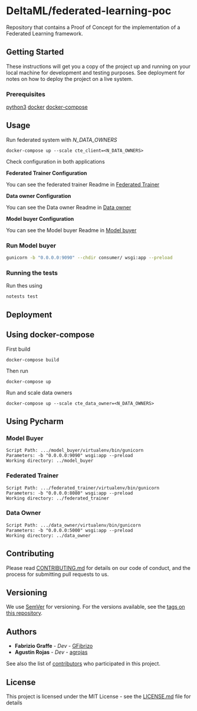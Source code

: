 # DeltaML/federated-learning-poc

Repository that contains a Proof of Concept for the implementation of a Federated Learning framework.


## Getting Started

These instructions will get you a copy of the project up and running on your local machine for development and testing purposes. See deployment for notes on how to deploy the project on a live system.

### Prerequisites


[python3](https://www.python.org/download/releases/3.0/)
[docker](https://www.docker.com/)
[docker-compose](https://docs.docker.com/compose/)

## Usage

Run federated system with _N_DATA_OWNERS_
```
docker-compose up --scale cte_client=<N_DATA_OWNERS>
```
Check configuration in both applications

**Federated Trainer Configuration**

You can see the federated trainer Readme in [Federated Trainer](https://github.com/DeltaML/federated-learning-poc/blob/master/federated_trainer/README.md)

**Data owner Configuration**

You can see the Data owner Readme in [Data owner](https://github.com/DeltaML/federated-learning-poc/blob/master/data_owner/README.md)

**Model buyer Configuration**

You can see the Model buyer Readme in [Model buyer](https://github.com/DeltaML/federated-learning-poc/blob/master/model_buyer/README.md)

### Run Model buyer

``` bash
gunicorn -b "0.0.0.0:9090" --chdir consumer/ wsgi:app --preload
```

### Running the tests

Run thes using
```
notests test
```

## Deployment

## Using docker-compose

First build 
```
docker-compose build
```

Then run
```
docker-compose up
```

Run and scale data owners
```
docker-compose up --scale cte_data_owner=<N_DATA_OWNERS>
```

## Using Pycharm

### Model Buyer
	Script Path: .../model_buyer/virtualenv/bin/gunicorn
	Parameters: -b "0.0.0.0:9090" wsgi:app --preload
	Working directory: ../model_buyer


### Federated Trainer
	Script Path: .../federated_trainer/virtualenv/bin/gunicorn
	Parameters: -b "0.0.0.0:8080" wsgi:app --preload
	Working directory: ../federated_trainer


### Data Owner
	Script Path: .../data_owner/virtualenv/bin/gunicorn
	Parameters: -b "0.0.0.0:5000" wsgi:app --preload
	Working directory: ../data_owner


## Contributing

Please read [CONTRIBUTING.md](https://github.com/DeltaML/federated-learning-poc/graphs/contributors) for details on our code of conduct, and the process for submitting pull requests to us.

## Versioning

We use [SemVer](http://semver.org/) for versioning. For the versions available, see the [tags on this repository](https://github.com/DeltaML/federated-learning-poc/tags). 

## Authors

* **Fabrizio Graffe** - *Dev* - [GFibrizo](https://github.com/GFibrizo)
* **Agustin Rojas** - *Dev* - [agrojas](https://github.com/agrojas)

See also the list of [contributors](https://github.com/DeltaML/federated-learning-poc/graphs/contributors) who participated in this project.

## License

This project is licensed under the MIT License - see the [LICENSE.md](LICENSE.md) file for details

